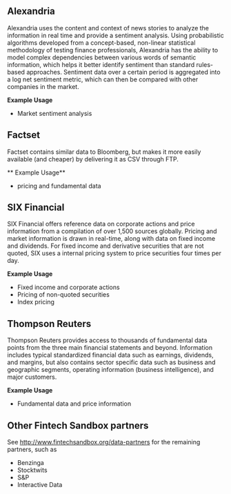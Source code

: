 ## Alexandria

Alexandria uses the content and context of news stories to analyze the information in real time and provide a sentiment analysis. Using probabilistic algorithms developed from a concept-based, non-linear statistical methodology of testing finance professionals, Alexandria has the ability to model complex dependencies between various words of semantic information, which helps it better identify sentiment than standard rules-based approaches. Sentiment data over a certain period is aggregated into a log net sentiment metric, which can then be compared with other companies in the market.

**Example Usage**
- Market sentiment analysis

## Factset

Factset contains similar data to Bloomberg, but makes it more easily available (and cheaper) by delivering it as CSV through FTP. 

** Example Usage**
- pricing and fundamental data 

## SIX Financial

SIX Financial offers reference data on corporate actions and price information from a compilation of over 1,500 sources globally. Pricing and market information is drawn in real-time, along with data on fixed income and dividends. For fixed income and derivative securities that are not quoted, SIX uses a internal pricing system to price securities four times per day. 

**Example Usage**
- Fixed income and corporate actions
- Pricing of non-quoted securities
- Index pricing

## Thompson Reuters

Thompson Reuters provides access to thousands of fundamental data points from the three main financial statements and beyond. Information includes typical standardized financial data such as earnings, dividends, and margins, but also contains sector specific data such as business and geographic segments, operating information (business intelligence), and major customers.  

**Example Usage**
- Fundamental data and price information

## Other Fintech Sandbox partners 

See http://www.fintechsandbox.org/data-partners for the remaining partners, such as
- Benzinga
- Stocktwits
- S&P
- Interactive Data
